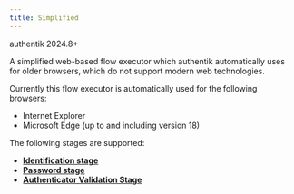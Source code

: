 ```yaml
---
title: Simplified
---
```


<span class="badge badge--info">authentik 2024.8+</span>

A simplified web-based flow executor which authentik automatically uses for older browsers, which do not support modern web technologies.

Currently this flow executor is automatically used for the following browsers:

-   Internet Explorer
-   Microsoft Edge (up to and including version 18)

The following stages are supported:

-   [**Identification stage**](../stages/identification/)
-   [**Password stage**](../stages/password/)
-   [**Authenticator Validation Stage**](../stages/authenticator_validate/)
